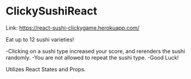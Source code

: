 # ClickySushiReact
Link: https://react-sushi-clickygame.herokuapp.com/

Eat up to 12 sushi varieties!  

-Clicking on a sushi type increased your score, and rerenders the sushi randomly. 
-You are not allowed to repeat the sushi type.
-Good Luck!

Utilizes React States and Props.




